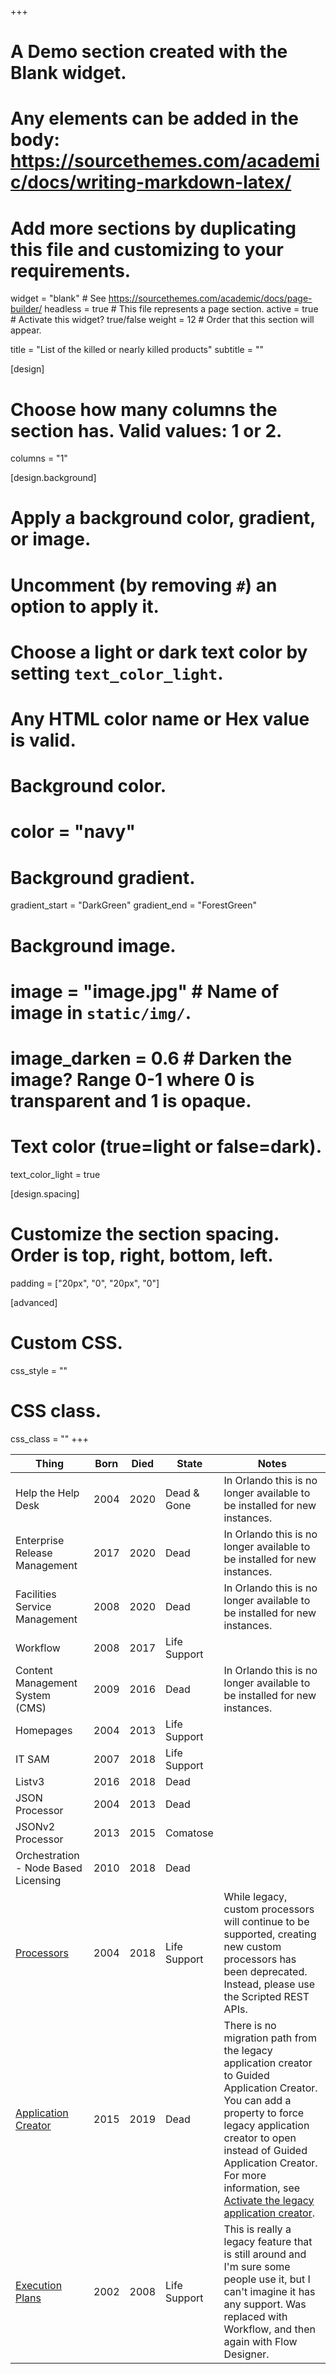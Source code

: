 +++
# A Demo section created with the Blank widget.
# Any elements can be added in the body: https://sourcethemes.com/academic/docs/writing-markdown-latex/
# Add more sections by duplicating this file and customizing to your requirements.

widget = "blank"  # See https://sourcethemes.com/academic/docs/page-builder/
headless = true  # This file represents a page section.
active = true  # Activate this widget? true/false
weight = 12 # Order that this section will appear.

title = "List of the killed or nearly killed products"
subtitle = ""

[design]
  # Choose how many columns the section has. Valid values: 1 or 2.
  columns = "1"

[design.background]
  # Apply a background color, gradient, or image.
  #   Uncomment (by removing `#`) an option to apply it.
  #   Choose a light or dark text color by setting `text_color_light`.
  #   Any HTML color name or Hex value is valid.

  # Background color.
  # color = "navy"
  
  # Background gradient.
  gradient_start = "DarkGreen"
  gradient_end = "ForestGreen"
  
  # Background image.
  # image = "image.jpg"  # Name of image in `static/img/`.
  # image_darken = 0.6  # Darken the image? Range 0-1 where 0 is transparent and 1 is opaque.

  # Text color (true=light or false=dark).
  text_color_light = true

[design.spacing]
  # Customize the section spacing. Order is top, right, bottom, left.
  padding = ["20px", "0", "20px", "0"]

[advanced]
 # Custom CSS. 
 css_style = ""
 
 # CSS class.
 css_class = ""
+++

<!--
State        | Descriptipn
------------ | -----------
Alive        | 
Life Support | Has no updates & has replacement
Comatose     | Has no updates & no replacement
Dead         | Not installable & has replacement
Dead & Gone  | Broken & not going to get fixed
-->
Thing                                | Born | Died | State        | Notes 
------------------------------------ | ---- | ---- | ------------ | ------
Help the Help Desk                   | 2004 | 2020 | Dead & Gone  | In Orlando this is no longer available to be installed for new instances.
Enterprise Release Management        | 2017 | 2020 | Dead         | In Orlando this is no longer available to be installed for new instances.
Facilities Service Management        | 2008 | 2020 | Dead         | In Orlando this is no longer available to be installed for new instances.
Workflow                             | 2008 | 2017 | Life Support |
Content Management System (CMS)      | 2009 | 2016 | Dead         | In Orlando this is no longer available to be installed for new instances.
Homepages                            | 2004 | 2013 | Life Support |
IT SAM                               | 2007 | 2018 | Life Support |
Listv3                               | 2016 | 2018 | Dead         |
JSON Processor                       | 2004 | 2013 | Dead         |
JSONv2 Processor                     | 2013 | 2015 | Comatose     |
Orchestration - Node Based Licensing | 2010 | 2018 | Dead         |
[Processors]                         | 2004 | 2018 | Life Support | While legacy, custom processors will continue to be supported, creating new custom processors has been deprecated. Instead, please use the Scripted REST APIs.
[Application Creator]                | 2015 | 2019 | Dead         | There is no migration path from the legacy application creator to Guided Application Creator. You can add a property to force legacy application creator to open instead of Guided Application Creator. For more information, see [Activate the legacy application creator]. 
[Execution Plans]                    | 2002 | 2008 | Life Support | This is really a legacy feature that is still around and I'm sure some people use it, but I can't imagine it has any support.  Was replaced with Workflow, and then again with Flow Designer.

[Execution Plans]: https://docs.servicenow.com/bundle/madrid-it-service-management/page/product/service-catalog-management/concept/c_ExecutionPlans.html
[Processors]: https://docs.servicenow.com/bundle/newyork-application-development/page/script/processors/concept/c_Processors.html
[Application Creator]: https://docs.servicenow.com/bundle/newyork-application-development/page/build/applications/concept/c_ApplicationCreationOptions.html
[Activate the legacy application creator]: https://docs.servicenow.com/bundle/newyork-application-development/page/build/applications/task/activate-legacy-app-creator.html